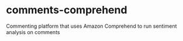 # comments-comprehend
Commenting platform that uses Amazon Comprehend to run sentiment analysis on comments

